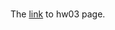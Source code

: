 ###
The [link](https://stat545-ubc-hw-2019-20.github.io/stat545-hw-SL-Ivy/hw03/hw_03.html) to hw03 page.
